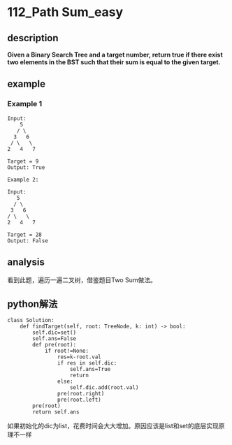 # 112_Path Sum_easy

## description

**Given a Binary Search Tree and a target number, return true if there exist two elements in the BST such that their sum is equal to the given target.**  

## example

### Example 1

```
Input: 
    5
   / \
  3   6
 / \   \
2   4   7

Target = 9
Output: True
 ```

 ```
Example 2:

Input:
    5
   / \
  3   6
 / \   \
2   4   7

Target = 28
Output: False
```

## analysis

看到此题，遍历一遍二叉树，借鉴题目Two Sum做法。

## python解法

```
class Solution:
    def findTarget(self, root: TreeNode, k: int) -> bool:
        self.dic=set()
        self.ans=False
        def pre(root):
            if root!=None:
                res=k-root.val
                if res in self.dic:
                    self.ans=True
                    return
                else: 
                    self.dic.add(root.val)
                pre(root.right)
                pre(root.left)
        pre(root)
        return self.ans
```
如果初始化的dic为list，花费时间会大大增加。原因应该是list和set的底层实现原理不一样


